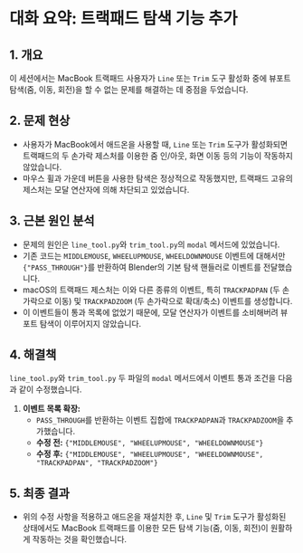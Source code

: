 # 대화 요약: 트랙패드 탐색 기능 추가

## 1. 개요
이 세션에서는 MacBook 트랙패드 사용자가 `Line` 또는 `Trim` 도구 활성화 중에 뷰포트 탐색(줌, 이동, 회전)을 할 수 없는 문제를 해결하는 데 중점을 두었습니다.

## 2. 문제 현상
-   사용자가 MacBook에서 애드온을 사용할 때, `Line` 또는 `Trim` 도구가 활성화되면 트랙패드의 두 손가락 제스처를 이용한 줌 인/아웃, 화면 이동 등의 기능이 작동하지 않았습니다.
-   마우스 휠과 가운데 버튼을 사용한 탐색은 정상적으로 작동했지만, 트랙패드 고유의 제스처는 모달 연산자에 의해 차단되고 있었습니다.

## 3. 근본 원인 분석
-   문제의 원인은 `line_tool.py`와 `trim_tool.py`의 `modal` 메서드에 있었습니다.
-   기존 코드는 `MIDDLEMOUSE`, `WHEELUPMOUSE`, `WHEELDOWNMOUSE` 이벤트에 대해서만 `{"PASS_THROUGH"}`를 반환하여 Blender의 기본 탐색 핸들러로 이벤트를 전달했습니다.
-   macOS의 트랙패드 제스처는 이와 다른 종류의 이벤트, 특히 `TRACKPADPAN` (두 손가락으로 이동) 및 `TRACKPADZOOM` (두 손가락으로 확대/축소) 이벤트를 생성합니다.
-   이 이벤트들이 통과 목록에 없었기 때문에, 모달 연산자가 이벤트를 소비해버려 뷰포트 탐색이 이루어지지 않았습니다.

## 4. 해결책
`line_tool.py`와 `trim_tool.py` 두 파일의 `modal` 메서드에서 이벤트 통과 조건을 다음과 같이 수정했습니다.

1.  **이벤트 목록 확장:**
    -   `PASS_THROUGH`를 반환하는 이벤트 집합에 `TRACKPADPAN`과 `TRACKPADZOOM`을 추가했습니다.
    -   **수정 전:** `{"MIDDLEMOUSE", "WHEELUPMOUSE", "WHEELDOWNMOUSE"}`
    -   **수정 후:** `{"MIDDLEMOUSE", "WHEELUPMOUSE", "WHEELDOWNMOUSE", "TRACKPADPAN", "TRACKPADZOOM"}`

## 5. 최종 결과
-   위의 수정 사항을 적용하고 애드온을 재설치한 후, `Line` 및 `Trim` 도구가 활성화된 상태에서도 MacBook 트랙패드를 이용한 모든 탐색 기능(줌, 이동, 회전)이 원활하게 작동하는 것을 확인했습니다.
